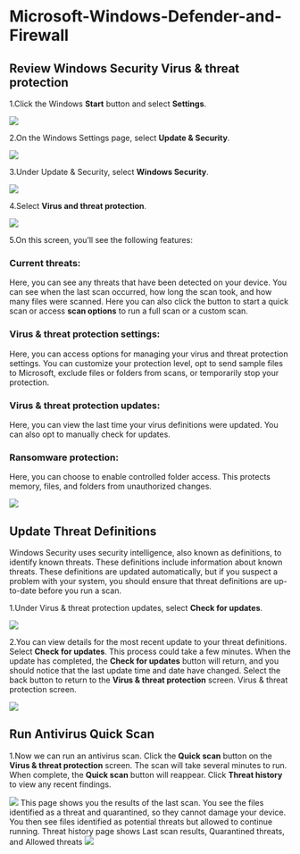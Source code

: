 # Microsoft-Windows-Defender-and-Firewall

## **Review Windows Security Virus & threat protection**

1.Click the Windows **Start** button and select **Settings**.




<img src="101.png">



2.On the Windows Settings page, select **Update & Security**.



<img src="102.png">




3.Under Update & Security, select **Windows Security**.



<img src="103.png">

4.Select **Virus and threat protection**.



<img src="104.png">


5.On this screen, you’ll see the following features:

### **Current threats:** 
Here, you can see any threats that have been detected on your device. You can see when the last scan occurred, how long the scan took, and how many files were scanned. Here you can also click the button to start a quick scan or access **scan options** to run a full scan or a custom scan.

### **Virus & threat protection settings:** 
Here, you can access options for managing your virus and threat protection settings. You can customize your protection level, opt to send sample files to Microsoft, exclude files or folders from scans, or temporarily stop your protection.

### **Virus & threat protection updates:**
Here, you can view the last time your virus definitions were updated. You can also opt to manually check for updates.

### **Ransomware protection:** 
Here, you can choose to enable controlled folder access. This protects memory, files, and folders from unauthorized changes.


<img src="105.png">

## **Update Threat Definitions**

Windows Security uses security intelligence, also known as definitions, to identify known threats. These definitions include information about known threats. These definitions are updated automatically, but if you suspect a problem with your system, you should ensure that threat definitions are up-to-date before you run a scan.

1.Under Virus & threat protection updates, select **Check for updates**.

<img src="201.png">


2.You can view details for the most recent update to your threat definitions. Select **Check for updates**. This process could take a few minutes. When the update has completed, the **Check for updates** button will return, and you should notice that the last update time and date have changed. Select the back button to return to the **Virus & threat protection** screen.
Virus & threat protection screen.

<img src="202.png">

## **Run Antivirus Quick Scan**
1.Now we can run an antivirus scan. Click the **Quick scan** button on the **Virus & threat protection** screen. The scan will take several minutes to run. When complete, the **Quick scan** button will reappear. Click **Threat history** to view any recent findings.

<img src="301.png">
This page shows you the results of the last scan. You see the files identified as a threat and quarantined, so they cannot damage your device. You then see files identified as potential threats but allowed to continue running.
Threat history page shows Last scan results, Quarantined threats, and Allowed threats

<img src="302.png">
